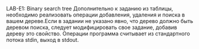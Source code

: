 LAB-E1: Binary search tree
Дополнительно к заданию из таблицы, необходимо реализовать операции добавления, удаления и
поиска в вашем дереве.Если в задании не указано явно, что дерево должно быть деревом поиска, следует
модифицировать свое задание, добавив дереву это свойство. Операции программа считывает из стандартного потока stdin, выход в stdout.